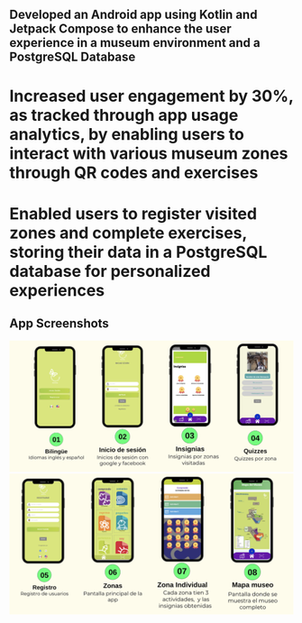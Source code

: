 ## Developed an Android app using Kotlin and Jetpack Compose to enhance the user experience in a museum environment and a PostgreSQL Database


# Increased user engagement by 30%, as tracked through app usage analytics, by enabling users to interact with various museum zones through QR codes and exercises
# Enabled users to register visited zones and complete exercises, storing their data in a PostgreSQL database for personalized experiences

## App Screenshots

![Screens 1-4](images/screens1-4.png)
![Screens 5-8](images/screens5-8.png)
